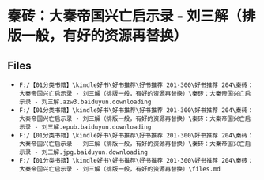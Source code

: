 # 秦砖：大秦帝国兴亡启示录 - 刘三解（排版一般，有好的资源再替换）

## Files

- `F:/【01分类书籍】\kindle好书\好书推荐\好书推荐 201-300\好书推荐 204\秦砖：大秦帝国兴亡启示录 - 刘三解（排版一般，有好的资源再替换）\秦砖：大秦帝国兴亡启示录 - 刘三解.azw3.baiduyun.downloading`
- `F:/【01分类书籍】\kindle好书\好书推荐\好书推荐 201-300\好书推荐 204\秦砖：大秦帝国兴亡启示录 - 刘三解（排版一般，有好的资源再替换）\秦砖：大秦帝国兴亡启示录 - 刘三解.epub.baiduyun.downloading`
- `F:/【01分类书籍】\kindle好书\好书推荐\好书推荐 201-300\好书推荐 204\秦砖：大秦帝国兴亡启示录 - 刘三解（排版一般，有好的资源再替换）\秦砖：大秦帝国兴亡启示录 - 刘三解.jpg.baiduyun.downloading`
- `F:/【01分类书籍】\kindle好书\好书推荐\好书推荐 201-300\好书推荐 204\秦砖：大秦帝国兴亡启示录 - 刘三解（排版一般，有好的资源再替换）\files.md`

